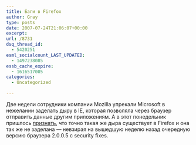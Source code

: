 ```yaml
---
title: Баги в Firefox
author: Gray
type: posts
date: 2007-07-24T21:06:07+00:00
excerpt:
url: /8731
dsq_thread_id:
  - 5420251
esml_socialcount_LAST_UPDATED:
  - 1497238085
essb_cache_expire:
  - 1616517005
categories:
  - Uncategorized

---
```








Две недели сотрудники компании Mozilla упрекали Microsoft в нежелании заделать дыру в IE, которая позволяла через браузер отправить данные другим приложениям. А в этот понедельник пришлось <a href="http://www.infoworld.com/article/07/07/24/Mozilla-Firefox-flawed-like-Internet-Explorer_1.html" target="_blank">признать</a>, что точно такая же дыра существует в Firefox и она так же не заделана &#8212; невзирая на вышедшую неделю назад очередную версию браузера 2.0.0.5 с security fixes.